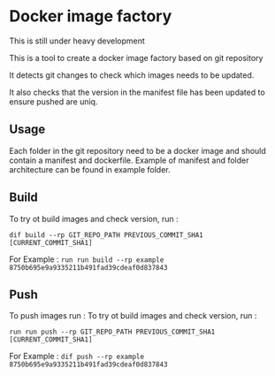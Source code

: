 # Docker image factory

This is still under heavy development

This is a tool to create a docker image factory based on git repository

It detects git changes to check which images needs to be updated.

It also checks that the version in the manifest file has been updated to ensure pushed are uniq.

## Usage

Each folder in the git repository need to be a docker image and should contain a manifest and dockerfile.
Example of manifest and folder architecture can be found in example folder.

## Build
To try ot build images and check version, run :
```
dif build --rp GIT_REPO_PATH PREVIOUS_COMMIT_SHA1 [CURRENT_COMMIT_SHA1]
```

For Example : ``run run build --rp example 8750b695e9a9335211b491fad39cdeaf0d837843``

## Push
To push images run :
To try ot build images and check version, run :
```
run run push --rp GIT_REPO_PATH PREVIOUS_COMMIT_SHA1 [CURRENT_COMMIT_SHA1]
```

For Example : ``dif push --rp example 8750b695e9a9335211b491fad39cdeaf0d837843``
